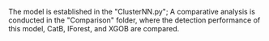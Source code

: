 The model is established in the "ClusterNN.py";
A comparative analysis is conducted in the "Comparison" folder, where the detection performance of this model, CatB, IForest, and XGOB are compared.
